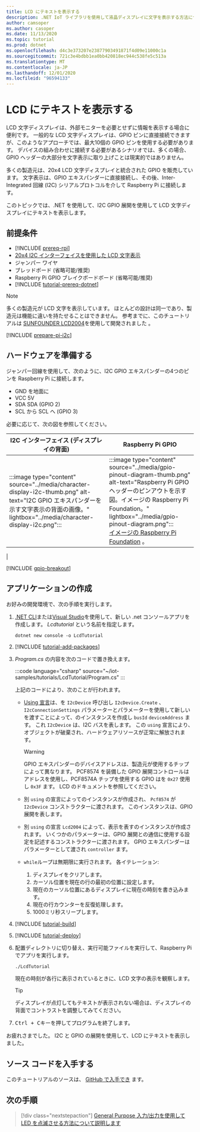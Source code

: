 ```yaml
---
title: LCD にテキストを表示する
description: .NET IoT ライブラリを使用して液晶ディスプレイに文字を表示する方法について説明します。
author: camsoper
ms.author: casoper
ms.date: 11/13/2020
ms.topic: tutorial
ms.prod: dotnet
ms.openlocfilehash: d4c3e373207e23877903491871f4d09e11000c1a
ms.sourcegitcommit: 721c3e4bdbb1ea0bb420818ec944c538fe5c513a
ms.translationtype: MT
ms.contentlocale: ja-JP
ms.lasthandoff: 12/01/2020
ms.locfileid: "96594133"
---
```

<!--markdownlint-disable DOCSMD011 -->
# <a name="display-text-on-an-lcd"></a>LCD にテキストを表示する

LCD 文字ディスプレイは、外部モニターを必要とせずに情報を表示する場合に便利です。 一般的な LCD 文字ディスプレイは、GPIO ピンに直接接続できますが、このようなアプローチでは、最大10個の GPIO ピンを使用する必要があります。 デバイスの組み合わせに接続する必要があるシナリオでは、多くの場合、GPIO ヘッダーの大部分を文字表示に取り上げことは現実的ではありません。

多くの製造元は、20x4 LCD 文字ディスプレイと統合された GPIO を販売しています。 文字表示は、GPIO エキスパンダーに直接接続し、その後、Inter-Integrated 回線 (I2C) シリアルプロトコルを介して Raspberry Pi に接続します。

このトピックでは、.NET を使用して、I2C GPIO 展開を使用して LCD 文字ディスプレイにテキストを表示します。

## <a name="prerequisites"></a>前提条件

- [!INCLUDE [prereq-rpi](../includes/prereq-rpi.md)]
- [20x4 I2C インターフェイスを使用した LCD 文字表示](https://www.bing.com/images/search?q=20x4+lcd+display+with+i2c)<span class="docon docon-navigate-external x-hidden-focus"></span>
- ジャンパー ワイヤ
- ブレッドボード (省略可能/推奨)
- Raspberry Pi GPIO ブレイクボードボード (省略可能/推奨)
- [!INCLUDE [tutorial-prereq-dotnet](../includes/tutorial-prereq-dotnet.md)]

> [!NOTE]
> 多くの製造元が LCD 文字を表示しています。 ほとんどの設計は同一であり、製造元は機能に違いを持たせることはできません。 参考までに、このチュートリアルは [SUNFOUNDER LCD2004](https://www.sunfounder.com/lcd2004-module.html)を使用して開発されました <span class="docon docon-navigate-external x-hidden-focus"></span> 。

[!INCLUDE [prepare-pi-i2c](../includes/prepare-pi-i2c.md)]

## <a name="prepare-the-hardware"></a>ハードウェアを準備する

ジャンパー回線を使用して、次のように、I2C GPIO エキスパンダーの4つのピンを Raspberry Pi に接続します。

- GND を地面に
- VCC 5V
- SDA SDA (GPIO 2)
- SCL から SCL へ (GPIO 3)

必要に応じて、次の図を参照してください。

| I2C インターフェイス (ディスプレイの背面) | Raspberry Pi GPIO |
|---------------------------------|-------------------|
| :::image type="content" source="../media/character-display-i2c-thumb.png" alt-text="I2C GPIO エキスパンダーを示す文字表示の背面の画像。" lightbox="../media/character-display-i2c.png"::: | :::image type="content" source="../media/gpio-pinout-diagram-thumb.png" alt-text="Raspberry Pi GPIO ヘッダーのピンアウトを示す図。イメージの Raspberry Pi Foundation。" lightbox="../media/gpio-pinout-diagram.png":::<br />[イメージの Raspberry Pi Foundation](https://www.raspberrypi.org/documentation/usage/gpio/) <span class="docon docon-navigate-external x-hidden-focus"></span> 。
 |

[!INCLUDE [gpio-breakout](../includes/gpio-breakout.md)]

## <a name="create-the-app"></a>アプリケーションの作成

お好みの開発環境で、次の手順を実行します。

1. [.NET CLI](../../core/tools/dotnet-new.md)または[Visual Studio](../../core/tutorials/with-visual-studio.md)を使用して、新しい .net コンソールアプリを作成します。 *Lcdtutorial* という名前を指定します。

    ```dotnetcli
    dotnet new console -o LcdTutorial
    ```

1. [!INCLUDE [tutorial-add-packages](../includes/tutorial-add-packages.md)]
1. *Program.cs* の内容を次のコードで置き換えます。

    :::code language="csharp" source="~/iot-samples/tutorials/LcdTutorial/Program.cs" :::

    上記のコードにより、次のことが行われます。

    - [Using 宣言](../../csharp/whats-new/csharp-8.md#using-declarations)は、を `I2cDevice` 呼び出し `I2cDevice.Create` 、 `I2cConnectionSettings` パラメーターとパラメーターを使用して新しいを渡すことによって、のインスタンスを作成し `busId` `deviceAddress` ます。 これ `I2cDevice` は、I2C バスを表します。 この `using` 宣言により、オブジェクトが破棄され、ハードウェアリソースが正常に解放されます。

        > [!WARNING]
        > GPIO エキスパンダーのデバイスアドレスは、製造元が使用するチップによって異なります。 PCF8574 を装備した GPIO 展開コントロールはアドレスを使用し、PCF8574A チップを使用する GPIO はを `0x27` 使用し `0x3F` ます。 LCD のドキュメントを参照してください。

    - 別 `using` の宣言によってのインスタンスが作成され、 `Pcf8574` が `I2cDevice` コンストラクターに渡されます。 このインスタンスは、GPIO 展開を表します。
    - 別 `using` の宣言 `Lcd2004` によって、表示を表すのインスタンスが作成されます。 いくつかのパラメーターは、GPIO 展開との通信に使用する設定を記述するコンストラクターに渡されます。 GPIO エキスパンダーはパラメーターとして渡され `controller` ます。
    - `while`ループは無期限に実行されます。 各イテレーション:
        1. ディスプレイをクリアします。
        1. カーソル位置を現在の行の最初の位置に設定します。
        1. 現在のカーソル位置にあるディスプレイに現在の時刻を書き込みます。
        1. 現在の行カウンターを反復処理します。
        1. 1000ミリ秒スリープします。

1. [!INCLUDE [tutorial-build](../includes/tutorial-build.md)]
1. [!INCLUDE [tutorial-deploy](../includes/tutorial-deploy.md)]
1. 配置ディレクトリに切り替え、実行可能ファイルを実行して、Raspberry Pi でアプリを実行します。

    ```bash
    ./LcdTutorial
    ```

    現在の時刻が各行に表示されているときに、LCD 文字の表示を観察します。

    > [!TIP]
    > ディスプレイが点灯してもテキストが表示されない場合は、ディスプレイの背面でコントラストを調整してみてください。

1. <kbd>Ctrl + C</kbd>キーを押してプログラムを終了します。

お疲れさまでした。 I2C と GPIO の展開を使用して、LCD にテキストを表示しました。

## <a name="get-the-source-code"></a>ソース コードを入手する

このチュートリアルのソースは、 [GitHub で入手でき](https://github.com/MicrosoftDocs/dotnet-iot-assets/tree/master/tutorials/LcdTutorial) <span class="docon docon-navigate-external x-hidden-focus"></span> ます。

## <a name="next-steps"></a>次の手順

> [!div class="nextstepaction"]
> [General Purpose 入力/出力を使用して LED を点滅させる方法について説明します](../tutorials/blink-led.md)
